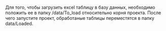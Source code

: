 Для того, чтобы загрузить excel таблицу в базу данных, необходимо положить ее в папку /data/To_load относительно корня проекта.
После чего запустите проект, обработаные таблицы переместятся в папку data/Loaded.





